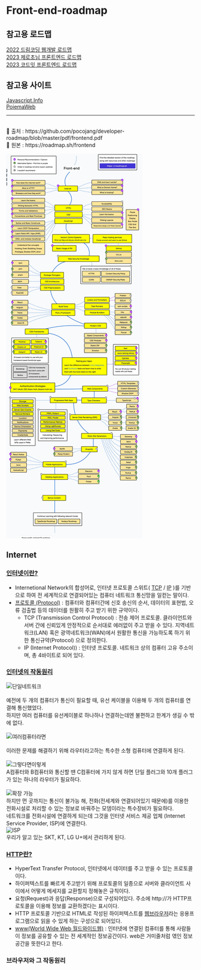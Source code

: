 # Front-end-roadmap

## 참고용 로드맵
[2022 드림코딩 웹개발 로드맵](https://youtu.be/TTLHd3IyErM)   
[2023 제로초님 프론트엔드 로드맵](https://app.diagrams.net/#G1E0kybrmM-GRKsfjV2AoA0BhgEQqGwL1f)   
[2023 코드잇 프론트엔드 로드맵](https://www.codeit.kr/roadmap/frontend-2023)

## 참고용 사이트
[Javascript.Info](https://ko.javascript.info/)   
[PoiemaWeb](https://poiemaweb.com/)

---
<br>
🔽 출처 : https://github.com/pocojang/developer-roadmap/blob/master/pdf/frontend.pdf <br>
🔽 원본 : https://roadmap.sh/frontend
<br>

![로드맵](/frontendroadmap.JPG)
## Internet

### [인터넷이란?](https://namu.wiki/w/%EC%9D%B8%ED%84%B0%EB%84%B7)
- Internetional Network의 합성어로, 인터넷 프로토콜 스위트( [TCP](https://ko.wikipedia.org/wiki/%EC%A0%84%EC%86%A1_%EC%A0%9C%EC%96%B4_%ED%94%84%EB%A1%9C%ED%86%A0%EC%BD%9C) / [IP](https://ko.wikipedia.org/wiki/%EC%9D%B8%ED%84%B0%EB%84%B7_%ED%94%84%EB%A1%9C%ED%86%A0%EC%BD%9C) )를 기반으로 하여 전 세계적으로 연결되어있는 컴퓨터 네트워크 통신망을 일컫는 말이다.<br>
- [프로토콜 (Protocol)](https://ko.dict.naver.com/#/entry/koko/066279eccf464602bd4e87f2d9c6bc81) : 컴퓨터와 컴퓨터간에 신호 송신의 순서, 데이터의 표현법, 오류 검출법 등의 데이터를 원활히 주고 받기 위한 규약이다.
  - TCP (Transmission Control Protocol) : 전송 제어 프로토콜. 클라이언트와 서버 간에 신뢰있게 안정적으로 순서대로 에러없이 주고 받을 수 있다. 지역네트워크(LAN) 혹은 광역네트워크(WAN)에서 원활한 통신을 가능하도록 하기 위한 통신규약(Protocol) 으로 정의한다.
  - IP (Internet Protocol)) : 인터넷 프로토콜. 네트워크 상의 컴퓨터 고유 주소이며, 총 4바이트로 되어 있다.
### [인터넷의 작동원리](https://developer.mozilla.org/ko/docs/Learn/Common_questions/Web_mechanics/How_does_the_Internet_work)
![단일네트워크](https://developer.mozilla.org/en-US/docs/Learn/Common_questions/Web_mechanics/How_does_the_Internet_work/internet-schema-1.png)   
<br>
예전에 두 개의 컴퓨터가 통신이 필요할 때, 유선 케이블을 이용해 두 개의 컴퓨터를 연결해 통신했었다.<br>
하지만 여러 컴퓨터를 유선케이블로 하나하나 연결하는데엔 불편하고 한계가 생길 수 밖에 없다.<br><br>
![여러컴퓨터라면](https://developer.mozilla.org/en-US/docs/Learn/Common_questions/Web_mechanics/How_does_the_Internet_work/internet-schema-2.png)   
<br>
이러한 문제를 해결하기 위해 라우터라고하는 특수한 소형 컴퓨터에 연결하게 된다.<br><br>
![그렇다면이렇게](https://developer.mozilla.org/en-US/docs/Learn/Common_questions/Web_mechanics/How_does_the_Internet_work/internet-schema-3.png)
<br>
A컴퓨터와 B컴퓨터와 통신할 땐 C컴퓨터에 가지 않게 하면 단일 플러그와 10개 플러그가 있는 하나의 라우터가 필요하다.<br><br>
![확장 가능](https://developer.mozilla.org/en-US/docs/Learn/Common_questions/Web_mechanics/How_does_the_Internet_work/internet-schema-5.png)
<br>
하지만 먼 곳까지는 통신이 불가능 해, 전화(전세계와 연결되어있기 때문에)를 이용한 전화시설로 처리할 수 있는 정보로 바꿔주는 모뎀이라는 특수장비가 필요하다.<br>
네트워크를 전화시설에 연결하게 되는데 그것을 인터넷 서비스 제공 업체 (Internet Service Provider, ISP)에 연결한다.<br>
![ISP](https://developer.mozilla.org/en-US/docs/Learn/Common_questions/Web_mechanics/How_does_the_Internet_work/internet-schema-7.png)<br>
우리가 알고 있는 SKT, KT, LG U+에서 관리하게 된다.
### [HTTP란?](https://ko.wikipedia.org/wiki/HTTP)
- HyperText Transfer Protocol, 인터넷에서 데이터를 주고 받을 수 있는 프로토콜이다.
- 하이퍼텍스트를 빠르게 주고받기 위해 프로토콜의 일종으로 서버와 클라이언트 사이에서 어떻게 메세지를 교환할지 정해놓은 규칙이다.
- 요청(Request)과 응답(Response)으로 구성되어있다. 주소에 http://가 HTTP프로토콜을 이용해 정보를 교환하겠다는 표시이다.
- HTTP 프로토콜 기반으로 HTML로 작성된 하이퍼텍스트를 [웹브라우저](https://ko.wikipedia.org/wiki/%EC%9B%B9_%EB%B8%8C%EB%9D%BC%EC%9A%B0%EC%A0%80)라는 응용프로그램으로 읽을 수 있게 하는 구성으로 되어있다.
- [www(World Wide Web 월드와이드웹)](https://ko.wikipedia.org/wiki/%EC%9B%94%EB%93%9C_%EC%99%80%EC%9D%B4%EB%93%9C_%EC%9B%B9) : 인터넷에 연결된 컴퓨터를 통해 사람들이 정보를 공유할 수 있는 전 세계적인 정보공간이다. web은 거미줄처럼 엮인 정보공간을 뜻한다고 한다.
### 브라우저와 그 작동원리
